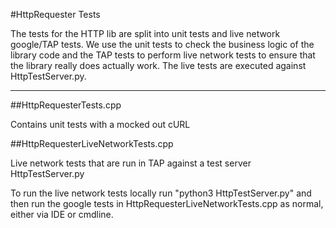 #HttpRequester Tests


The tests for the HTTP lib are split into unit tests and live network google/TAP tests. 
We use the unit tests to check the business logic of the library code and the TAP tests to perform live network tests 
to ensure that the library really does actually work. The live tests are executed against HttpTestServer.py.

---

##HttpRequesterTests.cpp

Contains unit tests with a mocked out cURL


##HttpRequesterLiveNetworkTests.cpp

Live network tests that are run in TAP against a test server HttpTestServer.py

To run the live network tests locally run "python3 HttpTestServer.py" and then run the google tests in HttpRequesterLiveNetworkTests.cpp as normal, either via IDE or cmdline.

